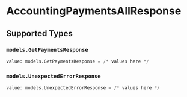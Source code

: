 # AccountingPaymentsAllResponse


## Supported Types

### `models.GetPaymentsResponse`

```python
value: models.GetPaymentsResponse = /* values here */
```

### `models.UnexpectedErrorResponse`

```python
value: models.UnexpectedErrorResponse = /* values here */
```

